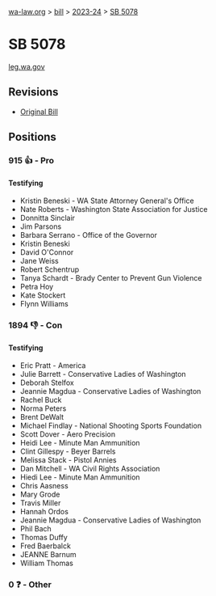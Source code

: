 [wa-law.org](/) > [bill](/bill/) > [2023-24](/bill/2023-24/) > [SB 5078](/bill/2023-24/sb/5078/)

# SB 5078
[leg.wa.gov](https://app.leg.wa.gov/billsummary?BillNumber=5078&Year=2023&Initiative=false)

## Revisions
* [Original Bill](1/)

## Positions
### 915 👍 - Pro
#### Testifying
* Kristin Beneski - WA State Attorney General's Office
* Nate Roberts - Washington State Association for Justice
* Donnitta Sinclair
* Jim Parsons
* Barbara Serrano - Office of the Governor
* Kristin Beneski
* David O'Connor
* Jane Weiss
* Robert Schentrup
* Tanya Schardt - Brady Center to Prevent Gun Violence
* Petra Hoy
* Kate Stockert
* Flynn Williams

### 1894 👎 - Con
#### Testifying
* Eric Pratt - America
* Julie Barrett - Conservative Ladies of Washington
* Deborah Stelfox
* Jeannie Magdua - Conservative Ladies of Washington
* Rachel Buck
* Norma Peters
* Brent DeWalt
* Michael Findlay - National Shooting Sports Foundation
* Scott Dover - Aero Precision
* Heidi Lee - Minute Man Ammunition
* Clint Gillespy - Beyer Barrels
* Melissa Stack - Pistol Annies
* Dan Mitchell - WA Civil Rights Association
* Hiedi Lee - Minute Man Ammunition
* Chris Aasness
* Mary Grode
* Travis Miller
* Hannah Ordos
* Jeannie Magdua - Conservative Ladies of Washington
* Phil Bach
* Thomas Duffy
* Fred Baerbalck
* JEANNE Barnum
* William Thomas

### 0 ❓ - Other
